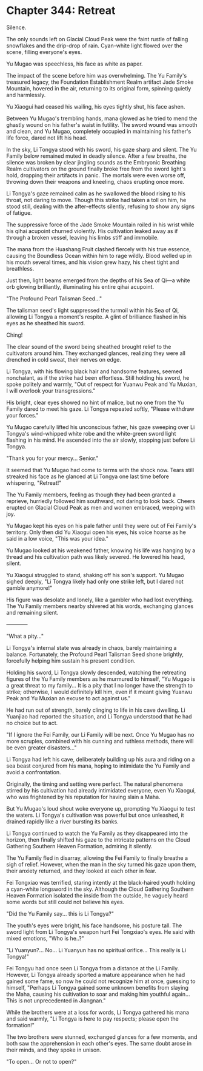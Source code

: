 # Chapter 344: Retreat

Silence.

The only sounds left on Glacial Cloud Peak were the faint rustle of falling snowflakes and the drip-drop of rain. Cyan-white light flowed over the scene, filling everyone's eyes.

Yu Mugao was speechless, his face as white as paper.

The impact of the scene before him was overwhelming. The Yu Family's treasured legacy, the Foundation Establishment Realm artifact Jade Smoke Mountain, hovered in the air, returning to its original form, spinning quietly and harmlessly.

Yu Xiaogui had ceased his wailing, his eyes tightly shut, his face ashen.

Between Yu Mugao's trembling hands, mana glowed as he tried to mend the ghastly wound on his father's waist in futility. The sword wound was smooth and clean, and Yu Mugao, completely occupied in maintaining his father's life force, dared not lift his head.

In the sky, Li Tongya stood with his sword, his gaze sharp and silent. The Yu Family below remained muted in deadly silence. After a few breaths, the silence was broken by clear jingling sounds as the Embryonic Breathing Realm cultivators on the ground finally broke free from the sword light's hold, dropping their artifacts in panic. The mortals were even worse off, throwing down their weapons and kneeling, chaos erupting once more.

Li Tongya's gaze remained calm as he swallowed the blood rising to his throat, not daring to move. Though this strike had taken a toll on him, he stood still, dealing with the after-effects silently, refusing to show any signs of fatigue.

The suppressive force of the Jade Smoke Mountain roiled in his wrist while his qihai acupoint churned violently. His cultivation leaked away as if through a broken vessel, leaving his limbs stiff and immobile.

The mana from the Huashang Fruit clashed fiercely with his true essence, causing the Boundless Ocean within him to rage wildly. Blood welled up in his mouth several times, and his vision grew hazy, his chest tight and breathless.

Just then, light beams emerged from the depths of his Sea of Qi—a white orb glowing brilliantly, illuminating his entire qihai acupoint.

"The Profound Pearl Talisman Seed..."

The talisman seed's light suppressed the turmoil within his Sea of Qi, allowing Li Tongya a moment's respite. A glint of brilliance flashed in his eyes as he sheathed his sword.

Ching!

The clear sound of the sword being sheathed brought relief to the cultivators around him. They exchanged glances, realizing they were all drenched in cold sweat, their nerves on edge.

Li Tongya, with his flowing black hair and handsome features, seemed nonchalant, as if the strike had been effortless. Still holding his sword, he spoke politely and warmly, "Out of respect for Yuanwu Peak and Yu Muxian, I will overlook your transgressions."

His bright, clear eyes showed no hint of malice, but no one from the Yu Family dared to meet his gaze. Li Tongya repeated softly, "Please withdraw your forces."

Yu Mugao carefully lifted his unconscious father, his gaze sweeping over Li Tongya's wind-whipped white robe and the white-green sword light flashing in his mind. He ascended into the air slowly, stopping just before Li Tongya.

"Thank you for your mercy... Senior."

It seemed that Yu Mugao had come to terms with the shock now. Tears still streaked his face as he glanced at Li Tongya one last time before whispering, "Retreat!"

The Yu Family members, feeling as though they had been granted a reprieve, hurriedly followed him southward, not daring to look back. Cheers erupted on Glacial Cloud Peak as men and women embraced, weeping with joy.

Yu Mugao kept his eyes on his pale father until they were out of Fei Family's territory. Only then did Yu Xiaogui open his eyes, his voice hoarse as he said in a low voice, "This was your idea."

Yu Mugao looked at his weakened father, knowing his life was hanging by a thread and his cultivation path was likely severed. He lowered his head, silent.

Yu Xiaogui struggled to stand, shaking off his son's support. Yu Mugao sighed deeply, "Li Tongya likely had only one strike left, but I dared not gamble anymore!"

His figure was desolate and lonely, like a gambler who had lost everything. The Yu Family members nearby shivered at his words, exchanging glances and remaining silent.

————

"What a pity..."

Li Tongya's internal state was already in chaos, barely maintaining a balance. Fortunately, the Profound Pearl Talisman Seed shone brightly, forcefully helping him sustain his present condition.

Holding his sword, Li Tongya slowly descended, watching the retreating figures of the Yu Family members as he murmured to himself, "Yu Mugao is a great threat to my family... It is a pity that I no longer have the strength to strike; otherwise, I would definitely kill him, even if it meant giving Yuanwu Peak and Yu Muxian an excuse to act against us."

He had run out of strength, barely clinging to life in his cave dwelling. Li Yuanjiao had reported the situation, and Li Tongya understood that he had no choice but to act.

"If I ignore the Fei Family, our Li Family will be next. Once Yu Mugao has no more scruples, combined with his cunning and ruthless methods, there will be even greater disasters..."

Li Tongya had left his cave, deliberately building up his aura and riding on a sea beast conjured from his mana, hoping to intimidate the Yu Family and avoid a confrontation.

Originally, the timing and setting were perfect. The natural phenomena stirred by his cultivation had already intimidated everyone, even Yu Xiaogui, who was frightened by his reputation for having slain a Maha.

But Yu Mugao's loud shout woke everyone up, prompting Yu Xiaogui to test the waters. Li Tongya's cultivation was powerful but once unleashed, it drained rapidly like a river bursting its banks.

Li Tongya continued to watch the Yu Family as they disappeared into the horizon, then finally shifted his gaze to the intricate patterns on the Cloud Gathering Southern Heaven Formation, admiring it silently.

The Yu Family fled in disarray, allowing the Fei Family to finally breathe a sigh of relief. However, when the man in the sky turned his gaze upon them, their anxiety returned, and they looked at each other in fear.

Fei Tongxiao was terrified, staring intently at the black-haired youth holding a cyan-white longsword in the sky. Although the Cloud Gathering Southern Heaven Formation isolated the inside from the outside, he vaguely heard some words but still could not believe his eyes.

"Did the Yu Family say... this is Li Tongya?"

The youth's eyes were bright, his face handsome, his posture tall. The sword light from Li Tongya's weapon hurt Fei Tongxiao's eyes. He said with mixed emotions, "Who is he..?"

"Li Yuanyun?... No... Li Yuanyun has no spiritual orifice... This really is Li Tongya!"

Fei Tongyu had once seen Li Tongya from a distance at the Li Family. However, Li Tongya already sported a mature appearance when he had gained some fame, so now he could not recognize him at once, guessing to himself, "Perhaps Li Tongya gained some unknown benefits from slaying the Maha, causing his cultivation to soar and making him youthful again... This is not unprecedented in Jiangnan."

While the brothers were at a loss for words, Li Tongya gathered his mana and said warmly, "Li Tongya is here to pay respects; please open the formation!"

The two brothers were stunned, exchanged glances for a few moments, and both saw the apprehension in each other's eyes. The same doubt arose in their minds, and they spoke in unison.

"To open... Or not to open?"

